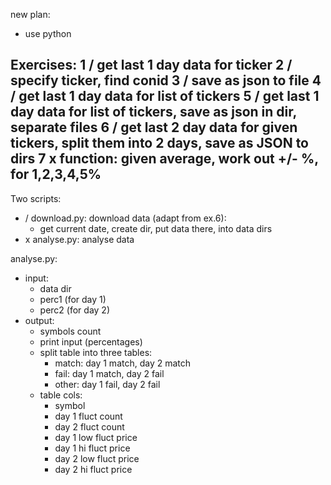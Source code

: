 new plan:
- use python


Exercises:
1 / get last 1 day data for ticker
2 / specify ticker, find conid
3 / save as json to file
4 / get last 1 day data for list of tickers
5 / get last 1 day data for list of tickers, save as json in dir, separate files
6 / get last 2 day data for given tickers, split them into 2 days, save as JSON to dirs
7 x function: given average, work out +/- %, for 1,2,3,4,5%
------
Two scripts:
- / download.py: download data (adapt from ex.6):
  - get current date, create dir, put data there, into data dirs
- x analyse.py: analyse data

analyse.py:
- input:
  - data dir
  - perc1 (for day 1)
  - perc2 (for day 2)
- output:
  - symbols count
  - print input (percentages)
  - split table into three tables:
    - match: day 1 match, day 2 match
    - fail: day 1 match, day 2 fail
    - other: day 1 fail, day 2 fail
  - table cols:
    - symbol
    - day 1 fluct count
    - day 2 fluct count
    - day 1 low fluct price
    - day 1 hi fluct price
    - day 2 low fluct price
    - day 2 hi fluct price
